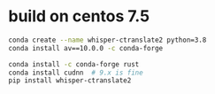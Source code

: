 # build on centos 7.5

```bash
conda create --name whisper-ctranslate2 python=3.8
conda install av==10.0.0 -c conda-forge

conda install -c conda-forge rust
conda install cudnn  # 9.x is fine
pip install whisper-ctranslate2 
```
